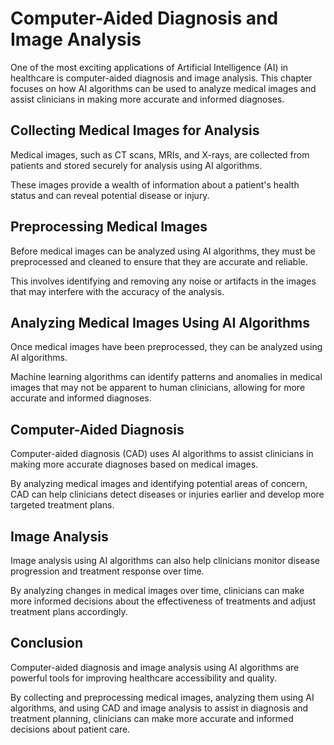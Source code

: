Computer-Aided Diagnosis and Image Analysis
================================================================================================================

One of the most exciting applications of Artificial Intelligence (AI) in healthcare is computer-aided diagnosis and image analysis. This chapter focuses on how AI algorithms can be used to analyze medical images and assist clinicians in making more accurate and informed diagnoses.

Collecting Medical Images for Analysis
--------------------------------------

Medical images, such as CT scans, MRIs, and X-rays, are collected from patients and stored securely for analysis using AI algorithms.

These images provide a wealth of information about a patient's health status and can reveal potential disease or injury.

Preprocessing Medical Images
----------------------------

Before medical images can be analyzed using AI algorithms, they must be preprocessed and cleaned to ensure that they are accurate and reliable.

This involves identifying and removing any noise or artifacts in the images that may interfere with the accuracy of the analysis.

Analyzing Medical Images Using AI Algorithms
--------------------------------------------

Once medical images have been preprocessed, they can be analyzed using AI algorithms.

Machine learning algorithms can identify patterns and anomalies in medical images that may not be apparent to human clinicians, allowing for more accurate and informed diagnoses.

Computer-Aided Diagnosis
------------------------

Computer-aided diagnosis (CAD) uses AI algorithms to assist clinicians in making more accurate diagnoses based on medical images.

By analyzing medical images and identifying potential areas of concern, CAD can help clinicians detect diseases or injuries earlier and develop more targeted treatment plans.

Image Analysis
--------------

Image analysis using AI algorithms can also help clinicians monitor disease progression and treatment response over time.

By analyzing changes in medical images over time, clinicians can make more informed decisions about the effectiveness of treatments and adjust treatment plans accordingly.

Conclusion
----------

Computer-aided diagnosis and image analysis using AI algorithms are powerful tools for improving healthcare accessibility and quality.

By collecting and preprocessing medical images, analyzing them using AI algorithms, and using CAD and image analysis to assist in diagnosis and treatment planning, clinicians can make more accurate and informed decisions about patient care.
